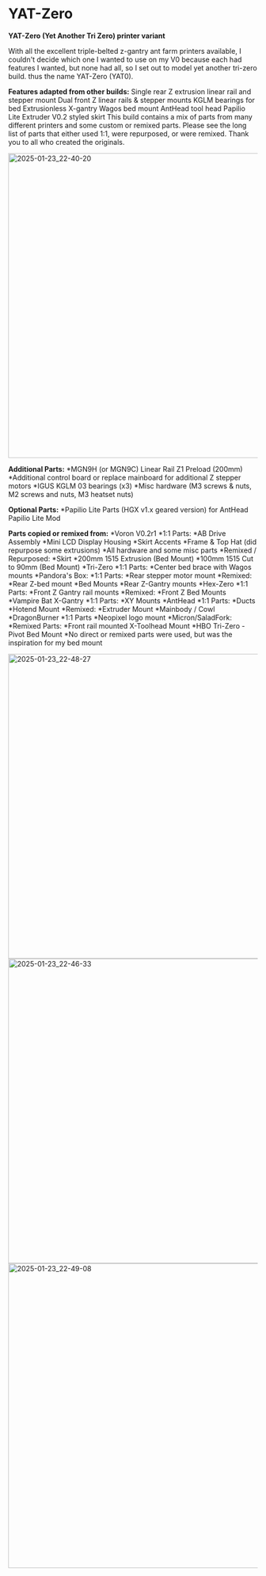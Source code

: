 # YAT-Zero
**YAT-Zero (Yet Another Tri Zero) printer variant**

With all the excellent triple-belted z-gantry ant farm printers available, I couldn't decide which one I wanted to use on my V0 because each had features I wanted, but none had all, so I set out to model yet another tri-zero build. thus the name YAT-Zero (YAT0).

**Features adapted from other builds:**
Single rear Z extrusion linear rail and stepper mount
Dual front Z linear rails & stepper mounts
KGLM bearings for bed
Extrusionless X-gantry
Wagos bed mount
AntHead tool head
Papilio Lite Extruder
V0.2 styled skirt
This build contains a mix of parts from many different printers and some custom or remixed parts. Please see the long list of parts that either used 1:1, were repurposed, or were remixed. Thank you to all who created the originals.

<img width="616" alt="2025-01-23_22-40-20" src="https://github.com/user-attachments/assets/39c982f4-fc49-42eb-b6e5-a966e2b7beb3" />

**Additional Parts:**
*MGN9H (or MGN9C) Linear Rail Z1 Preload (200mm)
*Additional control board or replace mainboard for additional Z stepper motors
*IGUS KGLM 03 bearings (x3)
*Misc hardware (M3 screws & nuts, M2 screws and nuts, M3 heatset nuts)

**Optional Parts:**
*Papilio Lite Parts (HGX v1.x geared version) for AntHead Papilio Lite Mod

**Parts copied or remixed from:**
*Voron V0.2r1
 *1:1 Parts:
  *AB Drive Assembly
  *Mini LCD Display Housing
  *Skirt Accents
  *Frame & Top Hat (did repurpose some extrusions)
  *All hardware and some misc parts
 *Remixed / Repurposed:
  *Skirt
  *200mm 1515 Extrusion (Bed Mount)
  *100mm 1515 Cut to 90mm (Bed Mount)
*Tri-Zero
  *1:1 Parts:
   *Center bed brace with Wagos mounts
*Pandora's Box:
 *1:1 Parts:
  *Rear stepper motor mount
 *Remixed:
  *Rear Z-bed mount
  *Bed Mounts
 *Rear Z-Gantry mounts
*Hex-Zero
 *1:1 Parts:
  *Front Z Gantry rail mounts
 *Remixed:
  *Front Z Bed Mounts
*Vampire Bat X-Gantry
 *1:1 Parts:
  *XY Mounts
*AntHead 
 *1:1 Parts:
  *Ducts
  *Hotend Mount
 *Remixed:
  *Extruder Mount
  *Mainbody / Cowl
*DragonBurner
  *1:1 Parts
   *Neopixel logo mount
*Micron/SaladFork:
 *Remixed Parts:
  *Front rail mounted X-Toolhead Mount
*HBO Tri-Zero - Pivot Bed Mount
  *No direct or remixed parts were used, but was the inspiration for my bed mount

<img width="616" alt="2025-01-23_22-48-27" src="https://github.com/user-attachments/assets/c838bf3b-379e-4b4b-b015-8f4ef6f77fb7" />

<img width="616" alt="2025-01-23_22-46-33" src="https://github.com/user-attachments/assets/609f57d5-611a-4361-94c7-4ef5f4c96033" />

<img width="616" alt="2025-01-23_22-49-08" src="https://github.com/user-attachments/assets/f4203730-619e-4203-b990-87d1aa180aaa" />
